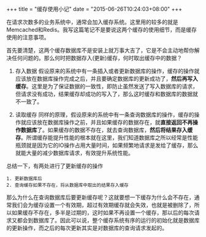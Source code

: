 +++
title  = "缓存使用小记"
date = "2015-06-26T10:24:03+08:00"
+++


在请求次数多的业务系统中，通常会加入缓存系统。这里用的较多的就是Memcached和Redis。我写这篇笔记不是要说这两个缓存的使用细节，而是缓存使用的注意事项。

首先要清楚，这两个缓存数据库不是安装上就万事大吉了，它是不会主动地帮你解决任何问题的。那么何时把数据存入(更新)缓存，何时取出缓存中的数据？

1. 存入数据
    假设原来的系统中有一条插入或者更新数据库的操作，缓存的操作就应该放在数据库操作完成之后，并且要确定数据库的更新成功了，**然后再写入缓存**。这里是为了保证数据的一致性，即防止虽然发送了写入数据库的请求，但请求没有成功，结果缓存却成功的写入了，那么这时缓存和数据库的数据就不一致了。
    
2. 读取缓存
    同样的原理，假设原来的系统中有一条查询数据库的操作，缓存的操作就应该放在数据库操作之前，并且如果缓存的数据存在，就**直接返回不再操作数据库**了。如果缓存的数据不存在，就去查询数据库，**然后将结果存入缓存**。所谓缓存能提升性能的根本就在这里，我们知道数据库之所以经常是性能瓶颈就是因为它的IO操作占用大量时间，如果频繁地请求是发给了缓存，那么就能大量的减少数据库请求，有效提升系统性能。

总结一下，有两处进行了更新缓存的操作

    1. 更新数据库后
    2. 查询缓存如果不存在，将从数据库中取出的结果存入缓存

那么为什么在查询数据库后要更新缓存呢？这就要想一下缓存为什么会不存在，通常我们会为缓存设置一个有效期，超过有效期缓存就会失效，也就是被删除了，所以如果缓存不存在，多半是过期的，这时如果不再设置一个缓存，那以后的每次请求又都会到数据库了。因此可以说，整个缓存系统有序的运行的初始化就是数据库的更新操作，而之后的每次更新其实是对数据库的查询请求发起的。
